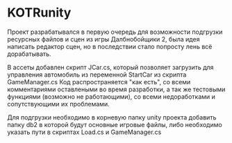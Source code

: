 # KOTRunity

Проект разрабатывался в первую очередь для возможности подгрузки ресурсных файлов и сцен из игры Далбнобойщики 2, была идея написать редактор сцен, но в последствии стало попросту лень всё дорабатывать.

В ассеты добавлен скрипт JCar.cs, который позволяет загрузить для управления автомобиль из переменной StartCar из скрипта GameManager.cs
Код распространяется "как есть", со всеми комментариями оставлеными во время разработки, а так же тестовыми функциями (возможно не работающими), со всеми недоработками и сопутствующими их проблемами.

Для подгрузки необходимо в корневую папку unity проекта добавить папку db2 в которой будут основные игровые файлы, либо необходимо указать пути в скриптах Load.cs и GameManager.cs
